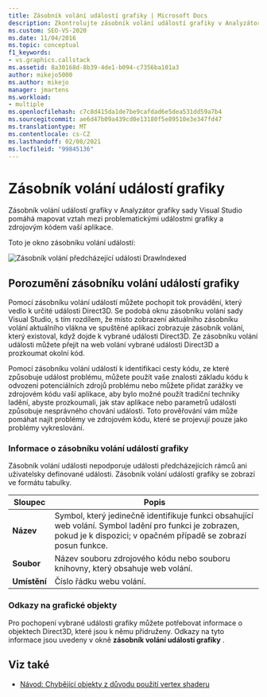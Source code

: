 ```yaml
---
title: Zásobník volání událostí grafiky | Microsoft Docs
description: Zkontrolujte zásobník volání událostí grafiky v Analyzátor grafiky sady Visual Studio, abyste namapovali vztah mezi problematickými událostmi grafiky a zdrojovým kódem vaší aplikace.
ms.custom: SEO-VS-2020
ms.date: 11/04/2016
ms.topic: conceptual
f1_keywords:
- vs.graphics.callstack
ms.assetid: 8a30168d-8b39-4de1-b094-c7356ba101a3
author: mikejo5000
ms.author: mikejo
manager: jmartens
ms.workload:
- multiple
ms.openlocfilehash: c7c8d415da1de7be9cafdad6e5dea531dd59a7b4
ms.sourcegitcommit: ae6d47b09a439cd0e13180f5e89510e3e347fd47
ms.translationtype: MT
ms.contentlocale: cs-CZ
ms.lasthandoff: 02/08/2021
ms.locfileid: "99845136"
---
```

# <a name="graphics-event-call-stack"></a>Zásobník volání událostí grafiky
Zásobník volání událostí grafiky v Analyzátor grafiky sady Visual Studio pomáhá mapovat vztah mezi problematickými událostmi grafiky a zdrojovým kódem vaší aplikace.

 Toto je okno zásobníku volání událostí:

 ![Zásobník volání předcházející události DrawIndexed](media/gfx_diag_demo_graphics_event_call_stack_orientation.png "gfx_diag_demo_graphics_event_call_stack_orientation")

## <a name="understanding-the-graphics-event-call-stack"></a>Porozumění zásobníku volání událostí grafiky
 Pomocí zásobníku volání událostí můžete pochopit tok provádění, který vedlo k určité události Direct3D. Se podobá oknu zásobníku volání sady Visual Studio, s tím rozdílem, že místo zobrazení aktuálního zásobníku volání aktuálního vlákna ve spuštěné aplikaci zobrazuje zásobník volání, který existoval, když dojde k vybrané události Direct3D. Ze zásobníku volání události můžete přejít na web volání vybrané události Direct3D a prozkoumat okolní kód.

 Pomocí zásobníku volání událostí k identifikaci cesty kódu, ze které způsobuje událost problému, můžete použít vaše znalosti základu kódu k odvození potenciálních zdrojů problému nebo můžete přidat zarážky ve zdrojovém kódu vaší aplikace, aby bylo možné použít tradiční techniky ladění, abyste prozkoumali, jak stav aplikace nebo parametrů události způsobuje nesprávného chování události. Toto prověřování vám může pomáhat najít problémy ve zdrojovém kódu, které se projevují pouze jako problémy vykreslování.

### <a name="graphics-event-call-stack-information"></a>Informace o zásobníku volání událostí grafiky
 Zásobník volání události nepodporuje události předcházejících rámců ani uživatelsky definované události. Zásobník volání událostí grafiky se zobrazí ve formátu tabulky.

|Sloupec|Popis|
|------------|-----------------|
|**Název**|Symbol, který jedinečně identifikuje funkci obsahující web volání. Symbol ladění pro funkci je zobrazen, pokud je k dispozici; v opačném případě se zobrazí posun funkce.|
|**Soubor**|Název souboru zdrojového kódu nebo souboru knihovny, který obsahuje web volání.|
|**Umístění**|Číslo řádku webu volání.|

### <a name="links-to-graphics-objects"></a>Odkazy na grafické objekty
 Pro pochopení vybrané události grafiky můžete potřebovat informace o objektech Direct3D, které jsou k němu přidruženy. Odkazy na tyto informace jsou uvedeny v okně **zásobník volání událostí grafiky** .

## <a name="see-also"></a>Viz také
- [Návod: Chybějící objekty z důvodu použití vertex shaderu](walkthrough-missing-objects-due-to-vertex-shading.md)